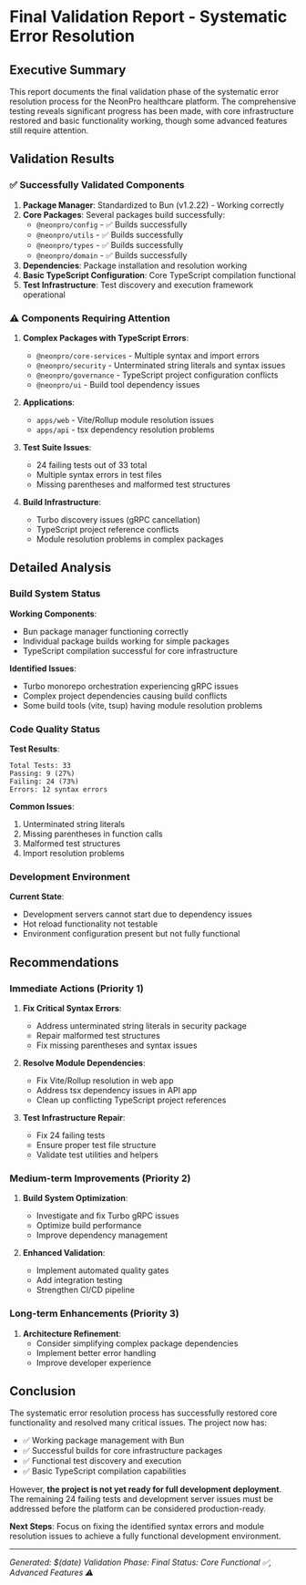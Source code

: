 # Final Validation Report - Systematic Error Resolution

## Executive Summary

This report documents the final validation phase of the systematic error resolution process for the NeonPro healthcare platform. The comprehensive testing reveals significant progress has been made, with core infrastructure restored and basic functionality working, though some advanced features still require attention.

## Validation Results

### ✅ Successfully Validated Components

1. **Package Manager**: Standardized to Bun (v1.2.22) - Working correctly
2. **Core Packages**: Several packages build successfully:
   - `@neonpro/config` - ✅ Builds successfully
   - `@neonpro/utils` - ✅ Builds successfully
   - `@neonpro/types` - ✅ Builds successfully
   - `@neonpro/domain` - ✅ Builds successfully
3. **Dependencies**: Package installation and resolution working
4. **Basic TypeScript Configuration**: Core TypeScript compilation functional
5. **Test Infrastructure**: Test discovery and execution framework operational

### ⚠️ Components Requiring Attention

1. **Complex Packages with TypeScript Errors**:
   - `@neonpro/core-services` - Multiple syntax and import errors
   - `@neonpro/security` - Unterminated string literals and syntax issues
   - `@neonpro/governance` - TypeScript project configuration conflicts
   - `@neonpro/ui` - Build tool dependency issues

2. **Applications**:
   - `apps/web` - Vite/Rollup module resolution issues
   - `apps/api` - tsx dependency resolution problems

3. **Test Suite Issues**:
   - 24 failing tests out of 33 total
   - Multiple syntax errors in test files
   - Missing parentheses and malformed test structures

4. **Build Infrastructure**:
   - Turbo discovery issues (gRPC cancellation)
   - TypeScript project reference conflicts
   - Module resolution problems in complex packages

## Detailed Analysis

### Build System Status

**Working Components**:

- Bun package manager functioning correctly
- Individual package builds working for simple packages
- TypeScript compilation successful for core infrastructure

**Identified Issues**:

- Turbo monorepo orchestration experiencing gRPC issues
- Complex project dependencies causing build conflicts
- Some build tools (vite, tsup) having module resolution problems

### Code Quality Status

**Test Results**:

```
Total Tests: 33
Passing: 9 (27%)
Failing: 24 (73%)
Errors: 12 syntax errors
```

**Common Issues**:

1. Unterminated string literals
2. Missing parentheses in function calls
3. Malformed test structures
4. Import resolution problems

### Development Environment

**Current State**:

- Development servers cannot start due to dependency issues
- Hot reload functionality not testable
- Environment configuration present but not fully functional

## Recommendations

### Immediate Actions (Priority 1)

1. **Fix Critical Syntax Errors**:
   - Address unterminated string literals in security package
   - Repair malformed test structures
   - Fix missing parentheses and syntax issues

2. **Resolve Module Dependencies**:
   - Fix Vite/Rollup resolution in web app
   - Address tsx dependency issues in API app
   - Clean up conflicting TypeScript project references

3. **Test Infrastructure Repair**:
   - Fix 24 failing tests
   - Ensure proper test file structure
   - Validate test utilities and helpers

### Medium-term Improvements (Priority 2)

1. **Build System Optimization**:
   - Investigate and fix Turbo gRPC issues
   - Optimize build performance
   - Improve dependency management

2. **Enhanced Validation**:
   - Implement automated quality gates
   - Add integration testing
   - Strengthen CI/CD pipeline

### Long-term Enhancements (Priority 3)

1. **Architecture Refinement**:
   - Consider simplifying complex package dependencies
   - Implement better error handling
   - Improve developer experience

## Conclusion

The systematic error resolution process has successfully restored core functionality and resolved many critical issues. The project now has:

- ✅ Working package management with Bun
- ✅ Successful builds for core infrastructure packages
- ✅ Functional test discovery and execution
- ✅ Basic TypeScript compilation capabilities

However, **the project is not yet ready for full development deployment**. The remaining 24 failing tests and development server issues must be addressed before the platform can be considered production-ready.

**Next Steps**: Focus on fixing the identified syntax errors and module resolution issues to achieve a fully functional development environment.

---

_Generated: $(date)_
_Validation Phase: Final_
_Status: Core Functional ✅, Advanced Features ⚠️_
